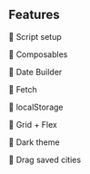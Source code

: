 ## Features

🔵 Script setup

🔵 Composables

🔵 Date Builder

🔵 Fetch

🔵 localStorage

🔵 Grid + Flex

🔵 Dark theme

🔵 Drag saved cities
